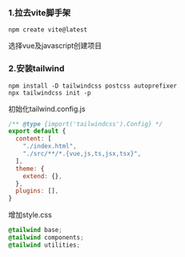 ### 1.拉去vite脚手架

```shell
npm create vite@latest
```

选择vue及javascript创建项目


### 2.安装tailwind

```shell
npm install -D tailwindcss postcss autoprefixer
npx tailwindcss init -p
```

初始化tailwind.config.js
```javascript
/** @type {import('tailwindcss').Config} */
export default {
  content: [
    "./index.html",
    "./src/**/*.{vue,js,ts,jsx,tsx}",
  ],
  theme: {
    extend: {},
  },
  plugins: [],
}
```

增加style.css
```css
@tailwind base;
@tailwind components;
@tailwind utilities;
```